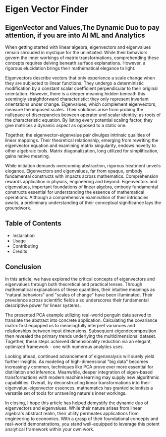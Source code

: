 # Eigen Vector Finder

## EigenVector and Values,The Dynamic Duo to pay attention, if you are into AI ML and Analytics

When getting started with linear algebra, eigenvectors and eigenvalues remain shrouded in mystique for the uninitiated. While their behaviors govern the inner workings of matrix transformations, comprehending these concepts requires delving beneath surface explanations. However, a rigorous elucidation brings their mathematical elegance to light. 

Eigenvectors describe vectors that only experience a scale change when they are subjected to linear functions. They undergo a deterministic modification by a constant scalar coefficient perpendicular to their original orientation.  However, there is a deeper meaning hidden beneath this seemingly straightforward characteristic: they only represent invariant orientations under change. Eigenvalues, which complement eigenvectors, measure the imposed scales. Their solutions arise from probing the nullspace of discrepancies between operator and scalar identity, as roots of the characteristic equation. By listing every potential scaling factor, they give matrices a dynamic aspect as opposed to a static one.

Together, the eigenvector-eigenvalue pair divulges intrinsic qualities of linear mappings. Their theoretical relationship, emerging from rewriting the eigenvector equation and examining matrix singularity, endows novelty to other algebraic tools. Matrix diagonalization, long utilized for simplification, gains native meaning.

While initiation demands overcoming abstraction, rigorous treatment unveils elegance. Eigenvectors and eigenvalues, far from opaque, embody fundamental constructs with impacts across mathematics. Comprehension rewards application in physics, engineering and beyond.
Eigenvectors and eigenvalues, important foundations of linear algebra, embody fundamental constructs essential for understanding the essence of mathematical operations. Although a comprehensive examination of their intricacies awaits, a preliminary understanding of their conceptual significance lays the groundwork.

## Table of Contents
- Installation
- Usage
- Contributing
- Credits

## Conclusion
In this article, we have explored the critical concepts of eigenvectors and eigenvalues through both theoretical and practical lenses. Through mathematical explanations of these quantities, their intuitive meanings as "natural behaviors" and "scales of change" have been illuminated. Their prevalence across scientific fields also underscores their fundamental descriptive power for linear systems.

The presented PCA example utilizing real-world penguin data served to translate the abstract into concrete application. Calculating the covariance matrix first equipped us to meaningfully interpret variances and relationships between input dimensions. Subsequent eigendecomposition then revealed the primary trends underlying the multidimensional dataset. Together, these steps achieved dimensionality reduction via an elegant, optimized framework - one with numerous analytics uses. 

Looking ahead, continued advancement of eigenanalysis will surely yield further insights. As modeling of high-dimensional "big data" becomes increasingly common, techniques like PCA prove ever more essential for distillation and inference. Meanwhile, deeper integration of eigen-based transformations with modern machine learning may supply new algorithmic capabilities. Overall, by deconstructing linear transformations into their eigenvalue-eigenvector essences, mathematics has granted scientists a versatile set of tools for unraveling nature's inner workings.  

In closing, I hope this article has helped demystify the dynamic duo of eigenvectors and eigenvalues. While their nature arises from linear algebra's abstract realm, their utility permeates applications from engineering to economics. With a grasp of their foundational concepts and real-world demonstrations, you stand well-equipped to leverage this potent analytical framework within your own work.
